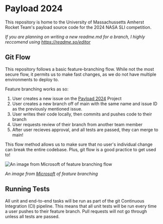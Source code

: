 
# Payload 2024

This repository is home to the University of Massachussetts Amherst Rocket Team's payload source code for the 2024 NASA SLI competition.

_If you are planning on writing a new readme.md for a branch, I highly reccomend using https://readme.so/editor_


## Git Flow

This repository follows a basic feature-branching flow. While not the most secure flow, it permits us to make fast changes, as we do not have multiple environments to deploy to.

Feature branching works as so:
1. User creates a new issue on the [Payload 2024](https://github.com/orgs/UMass-Rocket-Team/projects/3) Project
2. User creates a new branch off of main with the same name and issue ID as the previously mentioned issue.
3. User writes their code locally, then commits and pushes code to their branch
4. User requests review of their branch from another team member
5. After user recieves approval, and all tests are passed, they can merge to main!

This flow method allows us to make sure that no user's individual change can break the entire codebase. Plus, git flow is a good practice to get used to!

![An image from Microsoft of feature branching flow](https://learn.microsoft.com/en-us/azure/devops/repos/git/media/branching-guidance/featurebranching.png?view=azure-devops)

_An image from [Microsoft](https://learn.microsoft.com/en-us/azure/devops/repos/git/git-branching-guidance?view=azure-devops) of feature branching_

## Running Tests

All unit and end-to-end tasks will be run as part of the git Continuous Integration (CI) pipeline. This means that all unit tests will be run every time a user pushes to their feature branch. Pull requests will not go through unless all tests are passed.

